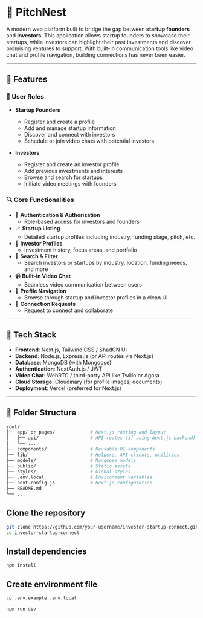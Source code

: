   # 🚀 PitchNest

A modern web platform built to bridge the gap between **startup founders** and **investors**. This application allows startup founders to showcase their startups, while investors can highlight their past investments and discover promising ventures to support. With built-in communication tools like video chat and profile navigation, building connections has never been easier.

---

## 🌟 Features

### 👥 User Roles

- **Startup Founders**
  - Register and create a profile
  - Add and manage startup information
  - Discover and connect with investors
  - Schedule or join video chats with potential investors

- **Investors**
  - Register and create an investor profile
  - Add previous investments and interests
  - Browse and search for startups
  - Initiate video meetings with founders

### 🔍 Core Functionalities

- 🔐 **Authentication & Authorization**
  - Role-based access for investors and founders
- 📈 **Startup Listing**
  - Detailed startup profiles including industry, funding stage, pitch, etc.
- 💼 **Investor Profiles**
  - Investment history, focus areas, and portfolio
- 🔎 **Search & Filter**
  - Search investors or startups by industry, location, funding needs, and more
- 📹 **Built-in Video Chat**
  - Seamless video communication between users
- 🧭 **Profile Navigation**
  - Browse through startup and investor profiles in a clean UI
- 💬 **Connection Requests**
  - Request to connect and collaborate

---

## 🧪 Tech Stack


- **Frontend**: Next.js, Tailwind CSS / ShadCN UI
- **Backend**: Node.js, Express.js (or API routes via Next.js)
- **Database**: MongoDB (with Mongoose)
- **Authentication**: NextAuth.js / JWT
- **Video Chat**: WebRTC / third-party API like Twilio or Agora
- **Cloud Storage**: Cloudinary (for profile images, documents)
- **Deployment**: Vercel (preferred for Next.js)

---

## 📁 Folder Structure 

```bash
root/
├── app/ or pages/             # Next.js routing and layout
│   ├── api/                   # API routes (if using Next.js backend)
│   └── ...
├── components/                # Reusable UI components
├── lib/                       # Helpers, API clients, utilities
├── models/                    # Mongoose models
├── public/                    # Static assets
├── styles/                    # Global styles
├── .env.local                 # Environment variables
├── next.config.js             # Next.js configuration
├── README.md
└── ...
```

## Clone the repository
```bash
git clone https://github.com/your-username/investor-startup-connect.git
cd investor-startup-connect
```

## Install dependencies
```bash
npm install
```

## Create environment file
```bash
cp .env.example .env.local
```
```bash
npm run dev
```
